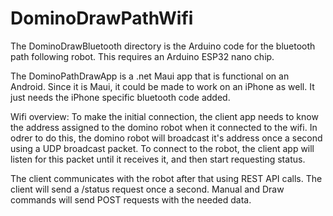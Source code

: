 # DominoDrawPathWifi

The DominoDrawBluetooth directory is the Arduino code for the bluetooth path following robot. This requires an Arduino ESP32 nano chip.

The DominoPathDrawApp is a .net Maui app that is functional on an Android. Since it is Maui, it could be made to work on an iPhone as well. It just needs the iPhone specific bluetooth code added.

Wifi overview:
  To make the initial connection, the client app needs to know the address assigned to the domino robot when it connected to the wifi. In odrer to do this, the domino robot will broadcast it's address once a second using a UDP broadcast packet.
  To connect to the robot, the client app will listen for this packet until it receives it, and then start requesting status.

  The client communicates with the robot after that using REST API calls. The client will send a /status request once a second. Manual and Draw commands will send POST requests with the needed data.
